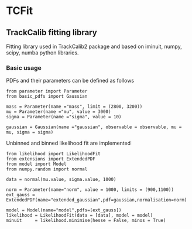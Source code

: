 # TCFit
## TrackCalib fitting library 

Fitting library used in TrackCalib2 package and based on iminuit, numpy, scipy, numba python libraries. 

### Basic usage

PDFs and their parameters can be defined as follows
```pycon
from parameter import Parameter
from basic_pdfs import Gaussian

mass = Parameter(name ="mass", limit = (2800, 3200))
mu = Parameter(name ="mu", value = 3000)
sigma = Parameter(name ="sigma", value = 10)

gaussian = Gaussian(name ="gaussian", observable = observable, mu = mu, sigma = sigma)
```

Unbinned and binned likelihood fit are implemented
```pycon
from likelihood import LikelihoodFit
from extensions import ExtendedPDF
from model import Model
from numpy.random import normal

data = normal(mu.value, sigma.value, 1000)

norm = Parameter(name="norm", value = 1000, limits = (900,1100))
ext_gauss = ExtendedPDF(name="extended_gaussian",pdf=gaussian,normalisation=norm)

model = Model(name="model",pdfs=[ext_gauss])
likelihood = LikelihoodFit(data = [data], model = model)
minuit     = likelihood.minimise(hesse = False, minos = True)
```

